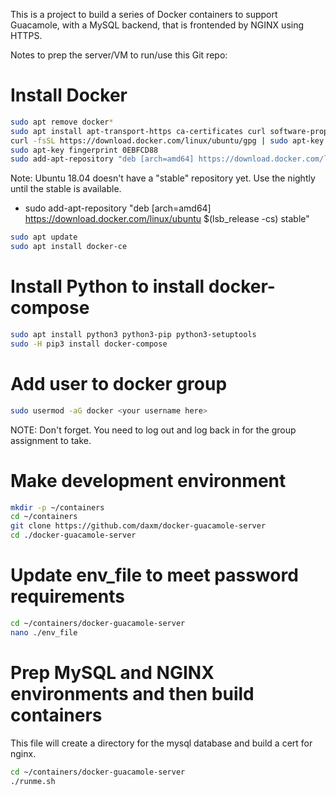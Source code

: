 This is a project to build a series of Docker containers to support Guacamole, with a MySQL backend, that is frontended by NGINX using HTTPS.

Notes to prep the server/VM to run/use this Git repo:
# Install Docker
```bash
sudo apt remove docker*
sudo apt install apt-transport-https ca-certificates curl software-properties-common
curl -fsSL https://download.docker.com/linux/ubuntu/gpg | sudo apt-key add -
sudo apt-key fingerprint 0EBFCD88
sudo add-apt-repository "deb [arch=amd64] https://download.docker.com/linux/ubuntu $(lsb_release -cs) nightly"
```
Note:  Ubuntu 18.04 doesn't have a "stable" repository yet.  Use the nightly until the stable is available.
* sudo add-apt-repository "deb [arch=amd64] https://download.docker.com/linux/ubuntu $(lsb_release -cs) stable"
```bash
sudo apt update
sudo apt install docker-ce
```

# Install Python to install docker-compose
```bash
sudo apt install python3 python3-pip python3-setuptools
sudo -H pip3 install docker-compose
```

# Add user to docker group
```bash
sudo usermod -aG docker <your username here>
```
NOTE:  Don't forget.  You need to log out and log back in for the group assignment to take.

# Make development environment
```bash
mkdir -p ~/containers
cd ~/containers
git clone https://github.com/daxm/docker-guacamole-server
cd ./docker-guacamole-server
```

# Update env_file to meet password requirements
```bash
cd ~/containers/docker-guacamole-server
nano ./env_file
```

# Prep MySQL and NGINX environments and then build containers
This file will create a directory for the mysql database and build a cert for nginx.
```bash
cd ~/containers/docker-guacamole-server
./runme.sh
```

